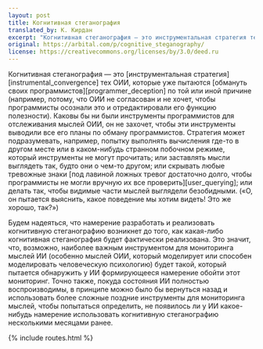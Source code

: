 ```yaml
---
layout: post
title: Когнитивная стеганография
translated_by: К. Кирдан
excerpt: "Когнитивная стеганография — это инструментальная стратегия тех ОИИ, которые уже пытаются обмануть своих программистов по той или иной причине (например, потому, что ОИИ не согласован и не хочет, чтобы программисты осознали это и отредактировали его функцию полезности). Каковы бы ни были инструменты программистов для отслеживания мыслей ОИИ, он не захочет, чтобы эти инструменты выводили все его планы по обману программистов. Стратегия может подразумевать, например, попытку выполнять вычисления где-то в другом месте или в каком-нибудь странном побочном режиме, который инструменты не могут прочитать; или заставлять мысли выглядеть так, будто они о чем-то другом; или скрывать любые тревожные знаки под лавиной ложных тревог достаточно долго, чтобы программисты не могли вручную их все проверить; или делать так, чтобы видимые части мыслей выглядели безобидными. («О, он пытается выяснить, какое поведение мы хотим видеть! Это же хорошо, так?»)"
original: https://arbital.com/p/cognitive_steganography/
license: https://creativecommons.org/licenses/by/3.0/deed.ru
---
```

Когнитивная стеганография — это [инструментальная стратегия][instrumental_convergence] тех ОИИ, которые уже пытаются [обмануть своих программистов][programmer_deception] по той или иной причине (например, потому, что ОИИ не согласован и не хочет, чтобы программисты осознали это и отредактировали его функцию полезности). Каковы бы ни были инструменты программистов для отслеживания мыслей ОИИ, он не захочет, чтобы эти инструменты выводили все его планы по обману программистов. Стратегия может подразумевать, например, попытку выполнять вычисления где-то в другом месте или в каком-нибудь странном побочном режиме, который инструменты не могут прочитать; или заставлять мысли выглядеть так, будто они о чем-то другом; или скрывать любые тревожные знаки [под лавиной ложных тревог достаточно долго, чтобы программисты не могли вручную их все проверить][user_querying]; или делать так, чтобы видимые части мыслей выглядели безобидными. («О, он пытается выяснить, какое поведение мы хотим видеть! Это же хорошо, так?»)

Будем надеяться, что намерение разработать и реализовать когнитивную стеганографию возникнет до того, как какая-либо когнитивная стеганография будет фактически реализована. Это значит, что, возможно, наиболее важным инструментом для мониторинга мыслей ИИ (особенно мыслей ОИИ, который моделирует или способен моделировать человеческую психологию) будет такой, который пытается обнаружить у ИИ формирующееся намерение обойти этот мониторинг. Точно также, покуда состояния ИИ полностью воспроизводимы, в принципе можно было бы вернуться назад и использовать более сложные поздние инструменты для мониторинга мыслей, чтобы попытаться определить, не появилось ли у ИИ какое-нибудь намерение использовать когнитивную стеганографию несколькими месяцами ранее.

{% include routes.html %}
